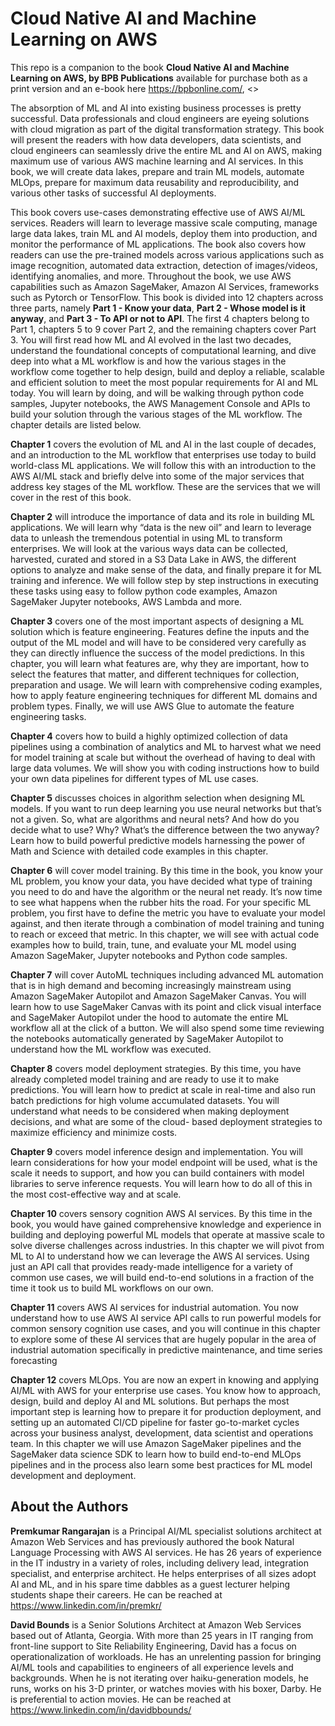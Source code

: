 # Cloud Native AI and Machine Learning on AWS

This repo is a companion to the book **Cloud Native AI and Machine Learning on AWS, by BPB Publications** available for purchase both as a print version and an e-book here https://bpbonline.com/, <>

The absorption of ML and AI into existing business processes is pretty successful. Data professionals and cloud engineers are eyeing solutions with cloud migration as part of the digital transformation strategy. This book will present the readers with how data developers, data scientists, and cloud engineers can seamlessly drive the entire ML and AI on AWS, making maximum use of various AWS machine learning and AI services. In this book, we will create data lakes, prepare and train ML models, automate MLOps, prepare for maximum data reusability and reproducibility, and various other tasks of successful AI deployments.

This book covers use-cases demonstrating effective use of AWS AI/ML services. Readers will learn to leverage massive scale computing, manage large data lakes, train ML and AI models, deploy them into production, and monitor the performance of ML applications. The book also covers how readers can use the pre-trained models across various applications such as image recognition, automated data extraction, detection of images/videos, identifying anomalies, and more. Throughout the book, we use AWS capabilities such as Amazon SageMaker, Amazon AI Services, frameworks such as Pytorch or TensorFlow.
This book is divided into 12 chapters across three parts, namely **Part 1 - Know your data**, **Part 2 - Whose model is it anyway**, and **Part 3 - To API or not to API**. The first 4 chapters belong to Part 1, chapters 5 to 9 cover Part 2, and the remaining chapters cover Part 3. You will first read how ML and AI evolved in the last two decades, understand the foundational concepts of computational learning, and dive deep into what a ML workflow is and how the various stages in the workflow come together to help design, build and deploy a reliable, scalable and efficient solution to meet the most popular requirements for AI and ML today. You will learn by doing, and will be walking through python code samples, Jupyter notebooks, the AWS Management Console and APIs to build your solution through the various stages of the ML workflow. The chapter details are listed below.

**Chapter 1** covers the evolution of ML and AI in the last couple of decades, and an introduction to the ML workflow that enterprises use today to build world-class ML applications. We will follow this with an introduction to the AWS AI/ML stack and briefly delve into some of the major services that address key stages of the ML workflow. These are the services that we will cover in the rest of this book.

**Chapter 2** will introduce the importance of data and its role in building ML applications. We will learn why “data is the new oil” and learn to leverage data to unleash the tremendous potential in using ML to transform enterprises. We will look at the various ways data can be collected, harvested, curated and stored in a S3 Data Lake in AWS, the different options to analyze and make sense of the data, and finally prepare it for ML training and inference. We will follow step by step instructions in executing these tasks using easy to follow python code examples, Amazon SageMaker Jupyter notebooks, AWS Lambda and more.

**Chapter 3** covers one of the most important aspects of designing a ML solution which is feature engineering. Features define the inputs and the output of the ML model and will have to be considered very carefully as they can directly influence the success of the model predictions. In this chapter, you will learn what features are, why they are important, how to select the features that matter, and different techniques for collection, preparation and usage. We will learn with comprehensive coding examples, how to apply feature engineering techniques for different ML domains and problem types. Finally, we will use AWS Glue to automate the feature engineering tasks.

**Chapter 4** covers how to build a highly optimized collection of data pipelines using a combination of analytics and ML to harvest what we need for model training at scale but without the overhead of having to deal with large data volumes. We will show you with coding instructions how to build your own data pipelines for different types of ML use cases.

**Chapter 5** discusses choices in algorithm selection when designing ML models. If you want to run deep learning you use neural networks but that’s not a given. So, what are algorithms and neural nets? And how do you decide what to use? Why? What’s the difference between the two anyway? Learn how to build powerful predictive models harnessing the power of Math and Science with detailed code examples in this chapter.   

**Chapter 6** will cover model training. By this time in the book, you know your ML problem, you know your data, you have decided what type of training you need to do and have the algorithm or the neural net ready. It’s now time to see what happens when the rubber hits the road. For your specific ML problem, you first have to define the metric you have to evaluate your model against, and then iterate through a combination of model training and tuning to reach or exceed that metric. In this chapter, we will see with actual code examples how to build, train, tune, and evaluate your ML model using Amazon SageMaker, Jupyter notebooks and Python code samples.

**Chapter 7** will cover AutoML techniques including advanced ML automation that is in high demand and becoming increasingly mainstream using Amazon SageMaker Autopilot and Amazon SageMaker Canvas. You will learn how to use SageMaker Canvas with its point and click visual interface and SageMaker Autopilot under the hood to automate the entire ML workflow all at the click of a button. We will also spend some time reviewing the notebooks automatically generated by SageMaker Autopilot to understand how the ML workflow was executed.  

**Chapter 8** covers model deployment strategies. By this time, you have already completed model training and are ready to use it to make predictions. You will learn how to predict at scale in real-time and also run batch predictions for high volume accumulated datasets. You will understand what needs to be considered when making deployment decisions, and what are some of the cloud- based deployment strategies to maximize efficiency and minimize costs.

**Chapter 9** covers model inference design and implementation. You will learn considerations for how your model endpoint will be used, what is the scale it needs to support, and how you can build containers with model libraries to serve inference requests. You will learn how to do all of this in the most cost-effective way and at scale.

**Chapter 10** covers sensory cognition AWS AI services. By this time in the book, you would have gained comprehensive knowledge and experience in building and deploying powerful ML models that operate at massive scale to solve diverse challenges across industries. In this chapter we will pivot from ML to AI to understand how we can leverage the AWS AI services. Using just an API call that provides ready-made intelligence for a variety of common use cases, we will build end-to-end solutions in a fraction of the time it took us to build ML workflows on our own.

**Chapter 11** covers AWS AI services for industrial automation. You now understand how to use AWS AI service API calls to run powerful models for common sensory cognition use cases, and you will continue in this chapter to explore some of these AI services that are hugely popular in the area of industrial automation specifically in predictive maintenance, and time series forecasting

**Chapter 12** covers MLOps. You are now an expert in knowing and applying AI/ML with AWS for your enterprise use cases. You know how to approach, design, build and deploy AI and ML solutions. But perhaps the most important step is learning how to prepare it for production deployment, and setting up an automated CI/CD pipeline for faster go-to-market cycles across your business analyst, development, data scientist and operations team. In this chapter we will use Amazon SageMaker pipelines and the SageMaker data science SDK to learn how to build end-to-end MLOps pipelines and in the process also learn some best practices for ML model development and deployment.

## About the Authors

**Premkumar Rangarajan** is a Principal AI/ML specialist solutions architect at Amazon Web Services and has previously authored the book Natural Language Processing with AWS AI services. He has 26 years of experience in the IT industry in a variety of roles, including delivery lead, integration specialist, and enterprise architect. He helps enterprises of all sizes adopt AI and ML, and in his spare time dabbles as a guest lecturer helping students shape their careers. He can be reached at https://www.linkedin.com/in/premkr/

**David Bounds** is a Senior Solutions Architect at Amazon Web Services based out of Atlanta, Georgia.  With more than 25 years in IT ranging from front-line support to Site Reliability Engineering, David has a focus on operationalization of workloads.  He has an unrelenting passion for bringing AI/ML tools and capabilities to engineers of all experience levels and backgrounds.  When he is not iterating over haiku-generation models, he runs, works on his 3-D printer, or watches movies with his boxer, Darby.  He is preferential to action movies. He can be reached at https://www.linkedin.com/in/davidbbounds/
